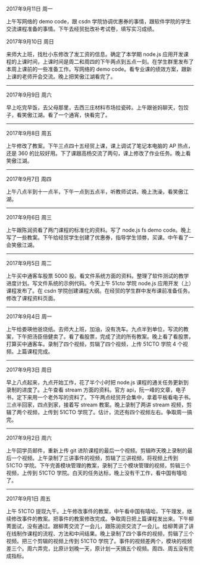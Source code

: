 2017年9月11日 周一

上午写网络的 demo code，跟 csdn 学院协调优惠券的事情，跟软件学院的学生交流课程准备的事情。下午去经贸批改补考试卷，填写实习成绩。


2017年9月10日 周日

来师大上班，找杜小东修改了发工资的信息。确定了本学期 node.js 应用开发课程的上课时间，上课时间是周二和周四的下午两点到五点一刻。在学生群里发布了本周上课前的一些准备工作。写网络的 demo code。看专业课的绩效方案，跟新上课的老师开会交流。晚上把笑傲江湖看完了。

---
2017年9月9日 周六

早上吃完早饭，去父母那里，去西三庄材料市场拉瓷砖。上午跟爸妈聊天，包饺子，看笑傲江湖。看了一个通宵，快看完了。

---
2017年9月8日 周五

上午修改了教案。下午三点四十五经贸上课，课上调试了笔记本电脑的 AP 热点，还是 360 的比较好用。下了课跟高杨交流了两句，课上修改了作业任务。晚上看笑傲江湖。

---
2017年9月7日 周四

上午八点半到十一点半，下午一点到五点半，听教师试讲。晚上洗澡，看笑傲江湖。

---
2017年9月6日 周三

上午跟陈润资看了两门课程的标准化的资料。写了 node.js fs demo code。晚上写了一些教案。下午给经贸学生创建了优惠券，指导学生领劵，买课。中午看了一会笑傲江湖。

---
2017年9月5日 周二

上午买中通客车股票 5000 股。看文件系统方面的资料。整理了软件测试的教学进度计划。写文件系统的示例代码。今天上午 51cto 学院 node.js 应用开发（上）课程发布了。在 csdn 学院创建课程大纲。在经贸的学生群中发布课前准备任务。修改了课程资料页面。

---
2017年9月4日 周一

上午给娄瑛他爸烧纸。去师大上班，加油，没有洗车。九点半到单位，写流的教案，下午把汤臣倍健卖了。看了看股票，完成了流的所有教案。晚上看了看股票，打算买中通客车。录制了四个视频，剪辑了四个视频，上传 51CTO 学院 4 个视频。上篇课程完成。

---
2017年9月3日 周日

早上八点起来，九点开始工作，花了半个小时把 node.js 课程的通关任务更新到录制的进度了。上午查看 stream 方面的资料。官方 api，阮一峰的文章，电子书，定下来用一个老外写的资料了。下午两点经贸开会集中，拿着平板看电子书。三点半回家，四点到家，接着写 stream 教案。晚上录制了两讲 stream 视频，剪辑了两个视频，上传到 51CTO 学院了。估计，流还有四个视频左右。争取周一搞完。

---
2017年9月2日 周六

上午回学员邮件，重新上传 git 进阶课程的最后一个视频。剪辑昨天晚上录制的最后一个视频。上午录制了三讲事件的视频，剪辑了三讲视频，将视频上传到 51CTO 学院。下午完善模块管理的教案，录制了三个模块管理的视频，剪辑三个视频，上传到 51CTO 学院。白天的任务达标，晚上没有干工作，看中国有嘻哈了。

---
2017年9月1日 周五

上午 51CTO 提现九千。上午修改事件的教案，中午看中国有嘻哈，下午理发，继续修改事件的教案。把事件的教案修改完成。争取周日把上篇课程发出来。下午柳菁面试，没有通过。跟柳菁交流了一会儿，跟陈润资交流了一会儿。给柳菁讲了讲在线制作课程的流程、方法和中间结果。晚上录制了四个事件的视频，剪辑了三个视频。把三个剪辑的视频上传到 51CTO 学院了。事件的视频差两个，模块的视频差三个。周六弄完，比原计划晚一天，原计划一天搞五个视频。周四、周五没有完成指标。



